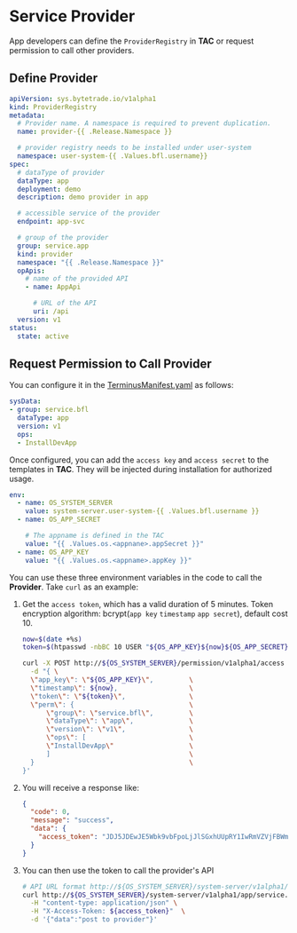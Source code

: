 # Service Provider

App developers can define the `ProviderRegistry` in **TAC** or request permission to call other providers.

## Define Provider

```yaml
apiVersion: sys.bytetrade.io/v1alpha1
kind: ProviderRegistry
metadata:
  # Provider name. A namespace is required to prevent duplication.
  name: provider-{{ .Release.Namespace }}

  # provider registry needs to be installed under user-system
  namespace: user-system-{{ .Values.bfl.username}}
spec:
  # dataType of provider
  dataType: app
  deployment: demo
  description: demo provider in app

  # accessible service of the provider
  endpoint: app-svc

  # group of the provider
  group: service.app
  kind: provider
  namespace: "{{ .Release.Namespace }}"
  opApis:
    # name of the provided API
    - name: AppApi

      # URL of the API
      uri: /api
  version: v1
status:
  state: active
```

## Request Permission to Call Provider

You can configure it in the [TerminusManifest.yaml](../package/manifest.md#sysdata) as follows:

```Yaml
sysData:
- group: service.bfl
  dataType: app
  version: v1
  ops:
  - InstallDevApp
```
Once configured, you can add the `access key` and `access secret` to the templates in **TAC**. They will be injected during installation for authorized usage.

```yaml
env:
  - name: OS_SYSTEM_SERVER
    value: system-server.user-system-{{ .Values.bfl.username }}
  - name: OS_APP_SECRET

    # The appname is defined in the TAC
    value: "{{ .Values.os.<appnane>.appSecret }}"
  - name: OS_APP_KEY
    value: "{{ .Values.os.<appname>.appKey }}"
```

You can use these three environment variables in the code to call the **Provider**. Take `curl` as an example:

1. Get the `access token`, which has a valid duration of 5 minutes. Token encryption algorithm: bcrypt(`app key` `timestamp` `app secret`), default cost 10.

    ```sh
    now=$(date +%s)
    token=$(htpasswd -nbBC 10 USER "${OS_APP_KEY}${now}${OS_APP_SECRET}"|awk -F":" '{print $2}')

    curl -X POST http://${OS_SYSTEM_SERVER}/permission/v1alpha1/access -H "content-type: application/json" \
      -d "{ \
      \"app_key\": \"${OS_APP_KEY}\",         \
      \"timestamp\": ${now},                  \
      \"token\": \"${token}\",                \
      \"perm\": {                             \
          \"group\": \"service.bfl\",         \
          \"dataType\": \"app\",              \
          \"version\": \"v1\",                \
          \"ops\": [                          \
          \"InstallDevApp\"                   \
          ]                                   \
      }                                       \
    }'
    ```

2. You will receive a response like:
    ```json
    {
      "code": 0,
      "message": "success",
      "data": {
        "access_token": "JDJ5JDEwJE5Wbk9vbFpoLjJlSGxhUUpRY1IwRmVZVjFBWmUxUi5LOXNuQWJmVjRnN29xNWVVaFhPWmV5"
      }
    }
    ```

3. You can then use the token to call the provider's API

    ```sh
    # API URL format http://${OS_SYSTEM_SERVER}/system-server/v1alpha1/<dataType>/<group>/<version>/<op>
    curl http://${OS_SYSTEM_SERVER}/system-server/v1alpha1/app/service.bfl/v1/InstallDevApp \
      -H "content-type: application/json" \
      -H "X-Access-Token: ${access_token}"  \
      -d '{"data":"post to provider"}'
    ```
